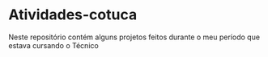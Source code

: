 # Atividades-cotuca
Neste repositório contém alguns projetos feitos durante o meu período que estava cursando o Técnico 
